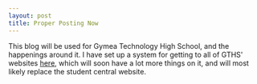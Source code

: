 ```yaml
---
layout: post
title: Proper Posting Now
---
```


This blog will be used for Gymea Technology High School, and the happenings around it. I have set up a system for getting to all of GTHS' websites [here](http://willyb321.github.io/gths_redirect), which will soon have a lot more things on it, and will most likely replace the student central website.
